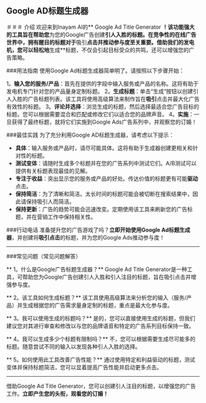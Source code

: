 ## Google AD标题生成器

＃＃＃ 介绍
欢迎来到Inayam AI的** Google Ad Title Generator **！该功能强大的工具旨在帮助您**为您的Google广告创建**引人入胜的标题。在竞争性的在线广告世界中，拥有醒目的标题对于**吸引**点击并推动参与度至关重要。借助我们的发电机，您可以轻松地**生成**标题，不仅会引起目标受众的共鸣，还可以增强您的广告策略。

###用法指南
使用Google Ad标题生成器简单明了。请按照以下步骤开始：

1。**输入您的服务/产品**：首先在提供的字段中输入服务或产品的名称。这将有助于发电机专门针对您的产品量身定制标题。
2。**生成标题**：单击“生成”按钮以创建引人入胜的广告标题列表。该工具将使用高级算法来制作旨在**吸引**点击并最大化广告有效性的标题。
3。**评论并选择**：浏览生成的标题，然后选择最适合您广告目标的标题。您可以根据需要混合和匹配或修改它们以适合您的品牌声音。
4。**实施**：一旦获得了最终标题，就将它们实施到Google Ads广告系列中，并观察您的订婚！

###最佳实践
为了充分利用Google AD标题生成器，请考虑以下提示：

-  **具体**：输入服务或产品时，请尽可能具体。这将有助于生成器创建更相关和针对性的标题。
-  **测试变体**：请随时生成多个标题并在您的广告系列中测试它们。A/B测试可以提供有关标题表现最佳的见解。
-  **专注于收益**：突出显示您的服务或产品的好处。传达价值的标题更有可能**驱动**点击。
-  **保持简洁**：为了清晰和简洁。太长时间的标题可能会被切断在搜索结果中，因此请保持吸引人而简洁。
-  **保持更新**：广告的趋势可能会迅速改变。定期使用该工具来刷新您的广告标题，并在营销工作中保持相关性。

###行动电话
准备提升您的广告游戏了吗？**立即开始使用Google Ad标题生成器**，并创建将**吸引点击**的标题，并为您的Google Ads推动参与度！

---

###常见问题（常见问题解答）

** 1。什么是Google广告标题生成器？**
Google Ad Title Generator是一种工具，可帮助您为Google广告创建引人入胜和引人注目的标题，旨在吸引点击并增强参与度。

** 2。该工具如何生成标题？**
该工具使用高级算法来分析您的输入（服务/产品）并生成根据您的广告需求量身定制的标题，重点是最大化参与度。

** 3。我可以使用生成的标题吗？**
是的，您可以直接使用生成的标题，但我们建议您对其进行审查和修改以与您的品牌语音和特定的广告系列目标保持一致。

** 4。我可以生成多少个标题有限制吗？**
不，您可以根据需要生成尽可能多的标题。随意尝试不同的输入以发现各种引人入胜的选择。

** 5。如何使用此工具改善广告性能？**
通过使用特定和利益驱动的标题，测试变体并保持标题简洁，您可以显着提高广告性能并启动更多点击。

---

借助Google Ad Title Generator，您可以创建引人注目的标题，以增强您的广告工作。**立即产生您的头衔，观看您的订婚！**